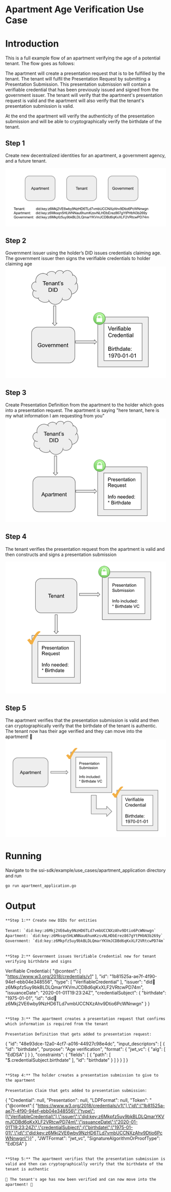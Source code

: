 # Apartment Age Verification Use Case

# Introduction

This is a full example flow of an apartment verifying the age of a potential tenant. The flow goes as follows:

The apartment will create a presentation request that is to be fulfilled by the tenant. The tenant will fulfil the
Presentation Request by submitting a Presentation Submission. This presentation submission will contain a verifiable
credential that has been previously issued and signed from the government issuer. The tenant will verify that the
apartment's presentation request is valid and the apartment will also verify that the tenant's presentation submission
is valid.

At the end the apartment will verify the authenticity of the presentation submission and will be able to
cryptographically verify the birthdate of the tenant.

## Step 1

Create new decentralized identities for an apartment, a government agency, and a future tenant.

![ssi-sdk](doc/dids.png)

## Step 2

Government issuer using the holder’s DID issues credentials claiming age. The government issuer then signs the
verifiable credentials to holder claiming age
![ssi-sdk](doc/issuevc.png)

## Step 3

Create Presentation Definition from the apartment to the holder which goes into a presentation request.
The apartment is saying "here tenant, here is my what information I am requesting from you"
![ssi-sdk](doc/presentationrequest.png)

## Step 4

The tenant verifies the presentation request from the apartment is valid and then constructs and signs a presentation
submission

![ssi-sdk](doc/presentationsubmission.png)

## Step 5

The apartment verifies that the presentation submission is valid and then can cryptographically verify that the
birthdate of the tenant is authentic. The tenant now has their age verified and they can move into the apartment! 🎉
![ssi-sdk](doc/aptverify.png)

# Running

Navigate to the ssi-sdk/example/use_cases/apartment_application directory and run

```
go run apartment_application.go
```

# Output

```
**Step 1:** Create new DIDs for entities

Tenant: `did:key:z6Mkj2VE6wby9NzHD6TLd7vmbUCCNXzAhv9Dtio6PcWNnwgn`
Apartment: `did:key:z6Mksqn5HLWNNau6humKzsvNLHDbErez867gYtPHbN3b269y`
Government: `did:key:z6Mkpfz5uy9bkBLDLQmarYKVmJCDBd6qKxXLF2VRtcwPD74m`


**Step 2:** Government issues Verifiable Credential new for tenant verifying birthdate and signs

```

Verifiable Credential:{
"@context": [
"https://www.w3.org/2018/credentials/v1"
],
"id": "1b81525a-ae7f-4f90-94ef-ebb04e348556",
"type": [
"VerifiableCredential"
],
"issuer": "did:key:z6Mkpfz5uy9bkBLDLQmarYKVmJCDBd6qKxXLF2VRtcwPD74m",
"issuanceDate": "2020-01-01T19:23:24Z",
"credentialSubject": {
"birthdate": "1975-01-01",
"id": "did:key:z6Mkj2VE6wby9NzHD6TLd7vmbUCCNXzAhv9Dtio6PcWNnwgn"
}
}

```

**Step 3:** The apartment creates a presentation request that confirms which information is required from the tenant

Presentation Definition that gets added to presentation request:

```

{
"id": "48e93dce-12a0-4cf7-a016-44927c98e4dc",
"input_descriptors": [
{
"id": "birthdate",
"purpose": "Age verification",
"format": {
"jwt_vc": {
"alg": [
"EdDSA"
]
}
},
"constraints": {
"fields": [
{
"path": [
"$.credentialSubject.birthdate"
],
"id": "birthdate"
}
]
}
}
]
}

```

**Step 4:** The holder creates a presentation submission to give to the apartment

Presentation Claim that gets added to presentation submission:

```

{
"Credential": null,
"Presentation": null,
"LDPFormat": null,
"Token": "{\"@context\":[
\"https://www.w3.org/2018/credentials/v1\"],\"id\":\"1b81525a-ae7f-4f90-94ef-ebb04e348556\",\"type\":[\"VerifiableCredential\"],\"issuer\":\"did:key:z6Mkpfz5uy9bkBLDLQmarYKVmJCDBd6qKxXLF2VRtcwPD74m\",\"issuanceDate\":\"2020-01-01T19:23:24Z\",\"credentialSubject\":{\"birthdate\":\"1975-01-01\",\"id\":\"did:key:z6Mkj2VE6wby9NzHD6TLd7vmbUCCNXzAhv9Dtio6PcWNnwgn\"}}"
,
"JWTFormat": "jwt_vc",
"SignatureAlgorithmOrProofType": "EdDSA"
}

```

**Step 5:** The apartment verifies that the presentation submission is valid and then can cryptographically verify that the birthdate of the tenant is authentic

🎉 The tenant's age has now been verified and can now move into the apartment! 🎉

```